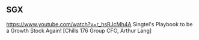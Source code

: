
## SGX
https://www.youtube.com/watch?v=r_hsRJcMh4A  Singtel's Playbook to be a Growth Stock Again! [Chills 176 Group CFO, Arthur Lang]
